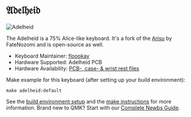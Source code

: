 # 𝔄𝔡𝔢𝔩𝔥𝔢𝔦𝔡

![Adelheid](https://raw.githubusercontent.com/floookay/img/master/adelheid/adelheid.jpg)

The Adelheid is a 75% Alice-like keyboard. It's a fork of the [Arisu](https://github.com/FateNozomi/arisu-pcb) by FateNozomi and is open-source as well.

* Keyboard Maintainer: [floookay](https://github.com/floookay)  
* Hardware Supported: Adelheid PCB  
* Hardware Availability: [PCB-, case- &amp; wrist rest files](https://github.com/floookay/adelheid)

Make example for this keyboard (after setting up your build environment):

    make adelheid:default

See the [build environment setup](https://docs.qmk.fm/#/getting_started_build_tools) and the [make instructions](https://docs.qmk.fm/#/getting_started_make_guide) for more information. Brand new to QMK? Start with our [Complete Newbs Guide](https://docs.qmk.fm/#/newbs).
